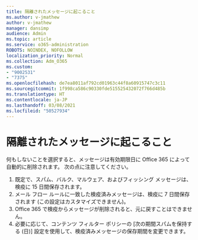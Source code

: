 ```yaml
---
title: 隔離されたメッセージに起こること
ms.author: v-jmathew
author: v-jmathew
manager: dansimp
audience: Admin
ms.topic: article
ms.service: o365-administration
ROBOTS: NOINDEX, NOFOLLOW
localization_priority: Normal
ms.collection: Adm_O365
ms.custom:
- "9002531"
- "7375"
ms.openlocfilehash: de7ea8011af792cd01963c44f8a60915747c3c11
ms.sourcegitcommit: 1f998ca586c90330fde515525432072f766d485b
ms.translationtype: HT
ms.contentlocale: ja-JP
ms.lasthandoff: 03/08/2021
ms.locfileid: "50527934"
---
```

# <a name="what-happens-to-quarantined-messages"></a>隔離されたメッセージに起こること

何もしないことを選択すると、メッセージは有効期限日に Office 365 によって自動的に削除されます。 次の点に注意してください。

1. 既定で、スパム、バルク、マルウェア、およびフィッシング メッセージは、検疫に 15 日間保存されます。
2. メール フロー ルールに一致した検疫済みメッセージは、検疫に 7 日間保存されます (この設定はカスタマイズできません)。
3. Office 365 で検疫からメッセージが削除されると、元に戻すことはできません。
4. 必要に応じて、コンテンツ フィルター ポリシーの [次の期間スパムを保持する (日)] 設定を使用して、検疫済みメッセージの保存期間を変更できます。
